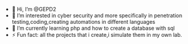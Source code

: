 - 👋 Hi, I’m @GEPD2
- 👀 I’m interested in cyber security and more specifically in penetration testing,coding,creating automations in different languages
- 🌱 I’m currently learning php and how to create a database with sql
- ⚡ Fun fact: all the projects that i create,i simulate them in my own lab.

<!---
GEPD2/GEPD2 is a ✨ special ✨ repository because its `README.md` (this file) appears on your GitHub profile.
You can click the Preview link to take a look at your changes.
--->
